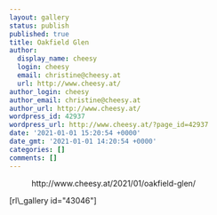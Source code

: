 ```yaml
---
layout: gallery
status: publish
published: true
title: Oakfield Glen
author:
  display_name: cheesy
  login: cheesy
  email: christine@cheesy.at
  url: http://www.cheesy.at/
author_login: cheesy
author_email: christine@cheesy.at
author_url: http://www.cheesy.at/
wordpress_id: 42937
wordpress_url: http://www.cheesy.at/?page_id=42937
date: '2021-01-01 15:20:54 +0000'
date_gmt: '2021-01-01 14:20:54 +0000'
categories: []
comments: []
---
```

<!-- wp:core-embed/wordpress {"url":"http://www.cheesy.at/2021/01/oakfield-glen/","type":"rich","providerNameSlug":"cheesy-at","className":""} -->
<figure class="wp-block-embed-wordpress wp-block-embed is-type-rich is-provider-cheesy-at">
<div class="wp-block-embed__wrapper">
http://www.cheesy.at/2021/01/oakfield-glen/
</div>
</figure>
<!-- /wp:core-embed/wordpress -->
<!-- wp:paragraph -->
[rl\_gallery id="43046"]
<!-- /wp:paragraph -->
